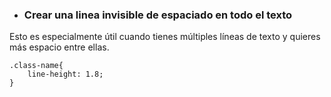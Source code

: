 * ### **Crear una linea invisible de espaciado en todo el texto**
Esto es especialmente útil cuando tienes múltiples líneas de texto y quieres más espacio entre ellas.
```
.class-name{
    line-height: 1.8;
}
```

